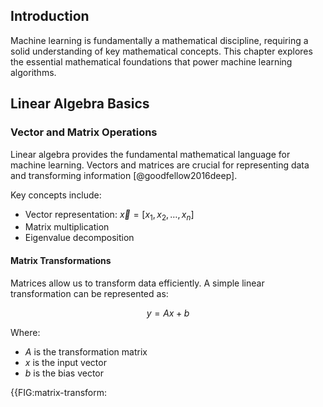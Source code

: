 ## Introduction

Machine learning is fundamentally a mathematical discipline, requiring a solid understanding of key mathematical concepts. This chapter explores the essential mathematical foundations that power machine learning algorithms.

## Linear Algebra Basics

### Vector and Matrix Operations

Linear algebra provides the fundamental mathematical language for machine learning. Vectors and matrices are crucial for representing data and transforming information [@goodfellow2016deep].

Key concepts include:
- Vector representation: $\vec{x} = [x_1, x_2, \ldots, x_n]$
- Matrix multiplication
- Eigenvalue decomposition

#### Matrix Transformations

Matrices allow us to transform data efficiently. A simple linear transformation can be represented as:

$$y = Ax + b$$

Where:
- $A$ is the transformation matrix
- $x$ is the input vector
- $b$ is the bias vector

{{FIG:matrix-transform: